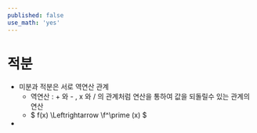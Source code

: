 ```yaml
---
published: false
use_math: 'yes'
---
```

# 적분
- 미분과 적분은 서로 역연산 관계
  - 역연산 : + 와 - , x 와 / 의 관계처럼 연산을 통하여 값을 되돌릴수 있는 관계의 연산
  - $ f(x) \Leftrightarrow \f^\prime (x) $
-
